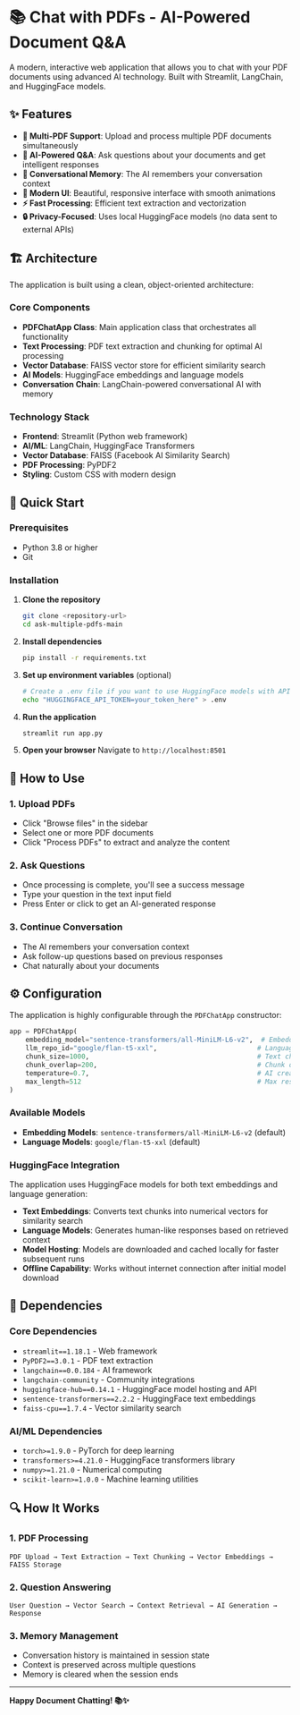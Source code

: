 # 📚 Chat with PDFs - AI-Powered Document Q&A

A modern, interactive web application that allows you to chat with your PDF documents using advanced AI technology. Built with Streamlit, LangChain, and HuggingFace models.

## ✨ Features

- **📄 Multi-PDF Support**: Upload and process multiple PDF documents simultaneously
- **🤖 AI-Powered Q&A**: Ask questions about your documents and get intelligent responses
- **💬 Conversational Memory**: The AI remembers your conversation context
- **🎨 Modern UI**: Beautiful, responsive interface with smooth animations
- **⚡ Fast Processing**: Efficient text extraction and vectorization
- **🔒 Privacy-Focused**: Uses local HuggingFace models (no data sent to external APIs)

## 🏗️ Architecture

The application is built using a clean, object-oriented architecture:

### Core Components

- **PDFChatApp Class**: Main application class that orchestrates all functionality
- **Text Processing**: PDF text extraction and chunking for optimal AI processing
- **Vector Database**: FAISS vector store for efficient similarity search
- **AI Models**: HuggingFace embeddings and language models
- **Conversation Chain**: LangChain-powered conversational AI with memory

### Technology Stack

- **Frontend**: Streamlit (Python web framework)
- **AI/ML**: LangChain, HuggingFace Transformers
- **Vector Database**: FAISS (Facebook AI Similarity Search)
- **PDF Processing**: PyPDF2
- **Styling**: Custom CSS with modern design

## 🚀 Quick Start

### Prerequisites

- Python 3.8 or higher
- Git

### Installation

1. **Clone the repository**
   ```bash
   git clone <repository-url>
   cd ask-multiple-pdfs-main
   ```

2. **Install dependencies**
   ```bash
   pip install -r requirements.txt
   ```

3. **Set up environment variables** (optional)
   ```bash
   # Create a .env file if you want to use HuggingFace models with API access
   echo "HUGGINGFACE_API_TOKEN=your_token_here" > .env
   ```

4. **Run the application**
   ```bash
   streamlit run app.py
   ```

5. **Open your browser**
   Navigate to `http://localhost:8501`

## 📖 How to Use

### 1. Upload PDFs
- Click "Browse files" in the sidebar
- Select one or more PDF documents
- Click "Process PDFs" to extract and analyze the content

### 2. Ask Questions
- Once processing is complete, you'll see a success message
- Type your question in the text input field
- Press Enter or click to get an AI-generated response

### 3. Continue Conversation
- The AI remembers your conversation context
- Ask follow-up questions based on previous responses
- Chat naturally about your documents

## ⚙️ Configuration

The application is highly configurable through the `PDFChatApp` constructor:

```python
app = PDFChatApp(
    embedding_model="sentence-transformers/all-MiniLM-L6-v2",  # Embedding model
    llm_repo_id="google/flan-t5-xxl",                         # Language model
    chunk_size=1000,                                          # Text chunk size
    chunk_overlap=200,                                        # Chunk overlap
    temperature=0.7,                                          # AI creativity (0-1)
    max_length=512                                            # Max response length
)
```

### Available Models

- **Embedding Models**: `sentence-transformers/all-MiniLM-L6-v2` (default)
- **Language Models**: `google/flan-t5-xxl` (default)

### HuggingFace Integration

The application uses HuggingFace models for both text embeddings and language generation:

- **Text Embeddings**: Converts text chunks into numerical vectors for similarity search
- **Language Models**: Generates human-like responses based on retrieved context
- **Model Hosting**: Models are downloaded and cached locally for faster subsequent runs
- **Offline Capability**: Works without internet connection after initial model download

## 🔧 Dependencies

### Core Dependencies
- `streamlit==1.18.1` - Web framework
- `PyPDF2==3.0.1` - PDF text extraction
- `langchain==0.0.184` - AI framework
- `langchain-community` - Community integrations
- `huggingface-hub==0.14.1` - HuggingFace model hosting and API
- `sentence-transformers==2.2.2` - HuggingFace text embeddings
- `faiss-cpu==1.7.4` - Vector similarity search

### AI/ML Dependencies
- `torch>=1.9.0` - PyTorch for deep learning
- `transformers>=4.21.0` - HuggingFace transformers library
- `numpy>=1.21.0` - Numerical computing
- `scikit-learn>=1.0.0` - Machine learning utilities


## 🔍 How It Works

### 1. PDF Processing
```
PDF Upload → Text Extraction → Text Chunking → Vector Embeddings → FAISS Storage
```

### 2. Question Answering
```
User Question → Vector Search → Context Retrieval → AI Generation → Response
```

### 3. Memory Management
- Conversation history is maintained in session state
- Context is preserved across multiple questions
- Memory is cleared when the session ends


---

**Happy Document Chatting! 📚✨**
